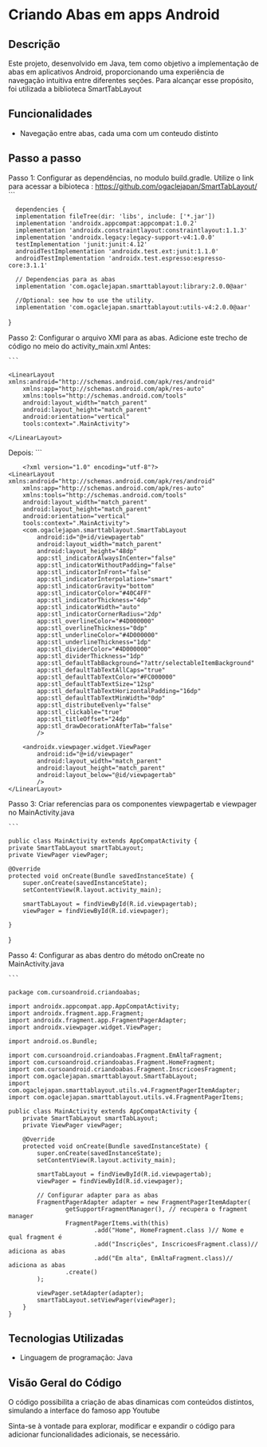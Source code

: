 # Criando Abas em apps Android 

## Descrição
Este projeto, desenvolvido em Java, tem como objetivo a implementação de abas em aplicativos Android, proporcionando uma experiência de navegação intuitiva entre diferentes seções. Para alcançar esse propósito, foi utilizada a biblioteca SmartTabLayout
## Funcionalidades
- Navegação entre abas, cada uma com um conteudo distinto

## Passo a passo
Passo 1: Configurar as dependências, no modulo build.gradle. Utilize o link para acessar a bibioteca : https://github.com/ogaclejapan/SmartTabLayout/
    ```

      dependencies {
      implementation fileTree(dir: 'libs', include: ['*.jar'])
      implementation 'androidx.appcompat:appcompat:1.0.2'
      implementation 'androidx.constraintlayout:constraintlayout:1.1.3'
      implementation 'androidx.legacy:legacy-support-v4:1.0.0'
      testImplementation 'junit:junit:4.12'
      androidTestImplementation 'androidx.test.ext:junit:1.1.0'
      androidTestImplementation 'androidx.test.espresso:espresso-core:3.1.1'
  
      // Dependencias para as abas
      implementation 'com.ogaclejapan.smarttablayout:library:2.0.0@aar'
  
      //Optional: see how to use the utility.
      implementation 'com.ogaclejapan.smarttablayout:utils-v4:2.0.0@aar'
  }

Passo 2: Configurar o arquivo XMl para as abas. Adicione este trecho de código no meio do activity_main.xml Antes: 

    ```

    <LinearLayout xmlns:android="http://schemas.android.com/apk/res/android"
        xmlns:app="http://schemas.android.com/apk/res-auto"
        xmlns:tools="http://schemas.android.com/tools"
        android:layout_width="match_parent"
        android:layout_height="match_parent"
        android:orientation="vertical"
        tools:context=".MainActivity">
       
    </LinearLayout>

Depois:
    ```

        <?xml version="1.0" encoding="utf-8"?>
    <LinearLayout xmlns:android="http://schemas.android.com/apk/res/android"
        xmlns:app="http://schemas.android.com/apk/res-auto"
        xmlns:tools="http://schemas.android.com/tools"
        android:layout_width="match_parent"
        android:layout_height="match_parent"
        android:orientation="vertical"
        tools:context=".MainActivity">
        <com.ogaclejapan.smarttablayout.SmartTabLayout
            android:id="@+id/viewpagertab"
            android:layout_width="match_parent"
            android:layout_height="48dp"
            app:stl_indicatorAlwaysInCenter="false"
            app:stl_indicatorWithoutPadding="false"
            app:stl_indicatorInFront="false"
            app:stl_indicatorInterpolation="smart"
            app:stl_indicatorGravity="bottom"
            app:stl_indicatorColor="#40C4FF"
            app:stl_indicatorThickness="4dp"
            app:stl_indicatorWidth="auto"
            app:stl_indicatorCornerRadius="2dp"
            app:stl_overlineColor="#4D000000"
            app:stl_overlineThickness="0dp"
            app:stl_underlineColor="#4D000000"
            app:stl_underlineThickness="1dp"
            app:stl_dividerColor="#4D000000"
            app:stl_dividerThickness="1dp"
            app:stl_defaultTabBackground="?attr/selectableItemBackground"
            app:stl_defaultTabTextAllCaps="true"
            app:stl_defaultTabTextColor="#FC000000"
            app:stl_defaultTabTextSize="12sp"
            app:stl_defaultTabTextHorizontalPadding="16dp"
            app:stl_defaultTabTextMinWidth="0dp"
            app:stl_distributeEvenly="false"
            app:stl_clickable="true"
            app:stl_titleOffset="24dp"
            app:stl_drawDecorationAfterTab="false"
            />
    
        <androidx.viewpager.widget.ViewPager
            android:id="@+id/viewpager"
            android:layout_width="match_parent"
            android:layout_height="match_parent"
            android:layout_below="@id/viewpagertab"
            />
    </LinearLayout>

Passo 3: Criar referencias para os componentes viewpagertab e viewpager no MainActivity.java

    ```

    public class MainActivity extends AppCompatActivity {
    private SmartTabLayout smartTabLayout;
    private ViewPager viewPager;

    @Override
    protected void onCreate(Bundle savedInstanceState) {
        super.onCreate(savedInstanceState);
        setContentView(R.layout.activity_main);

        smartTabLayout = findViewById(R.id.viewpagertab);
        viewPager = findViewById(R.id.viewpager);

    }
}

Passo 4: Configurar as abas dentro do método onCreate no MainActivity.java

    ```

    package com.cursoandroid.criandoabas;

    import androidx.appcompat.app.AppCompatActivity;
    import androidx.fragment.app.Fragment;
    import androidx.fragment.app.FragmentPagerAdapter;
    import androidx.viewpager.widget.ViewPager;
    
    import android.os.Bundle;
    
    import com.cursoandroid.criandoabas.Fragment.EmAltaFragment;
    import com.cursoandroid.criandoabas.Fragment.HomeFragment;
    import com.cursoandroid.criandoabas.Fragment.InscricoesFragment;
    import com.ogaclejapan.smarttablayout.SmartTabLayout;
    import com.ogaclejapan.smarttablayout.utils.v4.FragmentPagerItemAdapter;
    import com.ogaclejapan.smarttablayout.utils.v4.FragmentPagerItems;
    
    public class MainActivity extends AppCompatActivity {
        private SmartTabLayout smartTabLayout;
        private ViewPager viewPager;
    
        @Override
        protected void onCreate(Bundle savedInstanceState) {
            super.onCreate(savedInstanceState);
            setContentView(R.layout.activity_main);
    
            smartTabLayout = findViewById(R.id.viewpagertab);
            viewPager = findViewById(R.id.viewpager);
    
            // Configurar adapter para as abas
            FragmentPagerAdapter adapter = new FragmentPagerItemAdapter(
                    getSupportFragmentManager(), // recupera o fragment manager
                    FragmentPagerItems.with(this)
                            .add("Home", HomeFragment.class )// Nome e qual fragment é
                            .add("Inscrições", InscricoesFragment.class)// adiciona as abas
                            .add("Em alta", EmAltaFragment.class)// adiciona as abas
                    .create()
            );
    
            viewPager.setAdapter(adapter);
            smartTabLayout.setViewPager(viewPager);
        }
    }

    
## Tecnologias Utilizadas
- Linguagem de programação: Java

## Visão Geral do Código
O código possibilita a criação de abas dinamicas com conteúdos distintos, simulando a interface do famoso app Youtube

Sinta-se à vontade para explorar, modificar e expandir o código para adicionar funcionalidades adicionais, se necessário.
